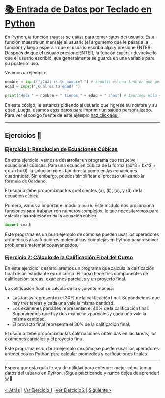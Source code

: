 # [📚 Entrada de Datos por Teclado en Python](https://github.com/YonRasgg/Curso-de-Python-Desde-Cero/blob/main/4.%20Entrada%20y%20Salida%20por%20Teclado/1.EntradaSalidaTeclado.py)

En Python, la función `input()` se utiliza para tomar datos del usuario. Esta función muestra un mensaje al usuario (el argumento que le pasas a la función) y luego espera a que el usuario escriba algo y presione ENTER. Después de que el usuario presione ENTER, la función `input()` devuelve lo que el usuario escribió, que generalmente se guarda en una variable para su posterior uso.

Veamos un ejemplo:

```python
nombre = input("¿Cuál es tu nombre? ") # input() es una función que permite al usuario ingresar datos por teclado
edad = input("¿Cuál es tu edad? ") 

print("Hola " + nombre + " tienes " + edad + " años") # Imprime: Hola <nombre> tienes <edad> años
```

En este código, le estamos pidiendo al usuario que ingrese su nombre y su edad. Luego, usamos esos datos para imprimir un saludo personalizado. Para ver el codigo fuente de este ejemplo [haz click aquí](https://github.com/YonRasgg/Curso-de-Python-Desde-Cero/blob/main/4.Entrada%20y%20Salida%20por%20Teclado/1.EntradaTeclado.py)

---

## Ejercicios 📝

### [Ejercicio 1: Resolución de Ecuaciones Cúbicas](https://github.com/YonRasgg/Curso-de-Python-Desde-Cero/blob/main/4.%20Entrada%20y%20Salida%20por%20Teclado/Ejercicio_1.py)

En este ejercicio, vamos a desarrollar un programa que resuelve ecuaciones cúbicas. Para una ecuación cúbica de la forma \(ax^3 + bx^2 + cx + d = 0\), la solución no es tan directa como en las ecuaciones cuadráticas. Sin embargo, puedes simplificar el proceso utilizando la [fórmula de Cardano](https://es.wikipedia.org/wiki/F%C3%B3rmula_de_Cardano).

El usuario debe proporcionar los coeficientes \(a\), \(b\), \(c\), y \(d\) de la ecuación cúbica.

Primero, vamos a importar el módulo `cmath`. Este módulo nos proporciona funciones para trabajar con números complejos, lo que necesitaremos para calcular las soluciones de la ecuación cúbica.

```python
import cmath
```

Este programa es un buen ejemplo de cómo se pueden usar los operadores aritméticos y las funciones matemáticas complejas en Python para resolver problemas matemáticos avanzados.

### [Ejercicio 2: Cálculo de la Calificación Final del Curso](https://github.com/YonRasgg/Curso-de-Python-Desde-Cero/blob/main/4.%20Entrada%20y%20Salida%20por%20Teclado/Ejercicio_2.py)

En este ejercicio, desarrollaremos un programa que calcula la calificación final de un estudiante en un curso. El curso tiene tres componentes de calificación: tareas, exámenes parciales y un proyecto final.

La calificación final se calcula de la siguiente manera:

- Las tareas representan el 30% de la calificación final. Supondremos que hay tres tareas y cada una vale la misma cantidad.
- Los exámenes parciales representan el 40% de la calificación final. Supondremos que hay dos exámenes parciales y cada uno vale la misma cantidad.
- El proyecto final representa el 30% de la calificación final.

El usuario debe proporcionar las calificaciones obtenidas en las tareas, los exámenes parciales y el proyecto final.

Este programa es un buen ejemplo de cómo se pueden usar los operadores aritméticos en Python para calcular promedios y calificaciones finales.

---

Espero que esta guía te sea de utilidad para entender mejor cómo tomar datos del usuario en Python. ¡Sigue practicando y nunca dejes de aprender! 💻🐍

[< Atrás](https://github.com/YonRasgg/Curso-de-Python-Desde-Cero/blob/main/4.%20Entrada%20y%20Salida%20por%20Teclado/Introduccion.md) | [Ver Ejercicio 1](https://github.com/YonRasgg/Curso-de-Python-Desde-Cero/blob/main/4.%20Entrada%20y%20Salida%20por%20Teclado/Ejercicio_1.py) | [Ver Ejercicio 2](https://github.com/YonRasgg/Curso-de-Python-Desde-Cero/blob/main/4.%20Entrada%20y%20Salida%20por%20Teclado/Ejercicio_2.py) | [Siguiente >](https://github.com/YonRasgg/Curso-de-Python-Desde-Cero/blob/main/5.%20BooleanosOperadores/Introduccion.md)
